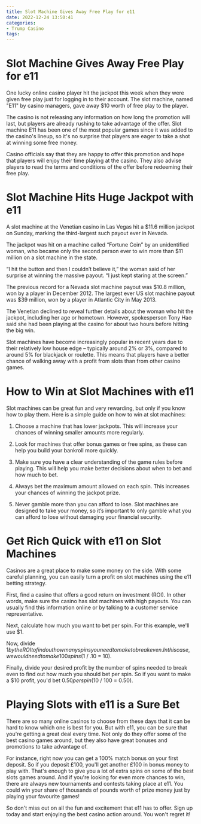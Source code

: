 ```yaml
---
title: Slot Machine Gives Away Free Play for e11
date: 2022-12-24 13:50:41
categories:
- Trump Casino
tags:
---
```



#  Slot Machine Gives Away Free Play for e11

One lucky online casino player hit the jackpot this week when they were given free play just for logging in to their account. The slot machine, named "E11" by casino managers, gave away $10 worth of free play to the player.

The casino is not releasing any information on how long the promotion will last, but players are already rushing to take advantage of the offer. Slot machine E11 has been one of the most popular games since it was added to the casino's lineup, so it's no surprise that players are eager to take a shot at winning some free money.

Casino officials say that they are happy to offer this promotion and hope that players will enjoy their time playing at the casino. They also advise players to read the terms and conditions of the offer before redeeming their free play.

#  Slot Machine Hits Huge Jackpot with e11

A slot machine at the Venetian casino in Las Vegas hit a $11.6 million jackpot on Sunday, marking the third-largest such payout ever in Nevada.

The jackpot was hit on a machine called “Fortune Coin” by an unidentified woman, who became only the second person ever to win more than $11 million on a slot machine in the state.

“I hit the button and then I couldn’t believe it,” the woman said of her surprise at winning the massive payout. “I just kept staring at the screen.”

The previous record for a Nevada slot machine payout was $10.8 million, won by a player in December 2012. The largest ever US slot machine payout was $39 million, won by a player in Atlantic City in May 2013.

The Venetian declined to reveal further details about the woman who hit the jackpot, including her age or hometown. However, spokesperson Tony Hao said she had been playing at the casino for about two hours before hitting the big win.

Slot machines have become increasingly popular in recent years due to their relatively low house edge – typically around 2% or 3%, compared to around 5% for blackjack or roulette. This means that players have a better chance of walking away with a profit from slots than from other casino games.

#  How to Win at Slot Machines with e11

Slot machines can be great fun and very rewarding, but only if you know how to play them. Here is a simple guide on how to win at slot machines:

1. Choose a machine that has lower jackpots. This will increase your chances of winning smaller amounts more regularly.

2. Look for machines that offer bonus games or free spins, as these can help you build your bankroll more quickly.

3. Make sure you have a clear understanding of the game rules before playing. This will help you make better decisions about when to bet and how much to bet.

4. Always bet the maximum amount allowed on each spin. This increases your chances of winning the jackpot prize.

5. Never gamble more than you can afford to lose. Slot machines are designed to take your money, so it’s important to only gamble what you can afford to lose without damaging your financial security.

#  Get Rich Quick with e11 on Slot Machines

Casinos are a great place to make some money on the side. With some careful planning, you can easily turn a profit on slot machines using the e11 betting strategy.

First, find a casino that offers a good return on investment (ROI). In other words, make sure the casino has slot machines with high payouts. You can usually find this information online or by talking to a customer service representative.

Next, calculate how much you want to bet per spin. For this example, we'll use $1.

Now, divide $1 by the ROI to find out how many spins you need to make to break even. In this case, we would need to make 100 spins ($1 / .10 = 10).

Finally, divide your desired profit by the number of spins needed to break even to find out how much you should bet per spin. So if you want to make a $10 profit, you'd bet $0.50 per spin ($10 / 100 = 0.50).

#  Playing Slots with e11 is a Sure Bet

There are so many online casinos to choose from these days that it can be hard to know which one is best for you. But with e11, you can be sure that you're getting a great deal every time. Not only do they offer some of the best casino games around, but they also have great bonuses and promotions to take advantage of.

For instance, right now you can get a 100% match bonus on your first deposit. So if you deposit £100, you'll get another £100 in bonus money to play with. That's enough to give you a lot of extra spins on some of the best slots games around. And if you're looking for even more chances to win, there are always new tournaments and contests taking place at e11. You could win your share of thousands of pounds worth of prize money just by playing your favourite games!

So don't miss out on all the fun and excitement that e11 has to offer. Sign up today and start enjoying the best casino action around. You won't regret it!